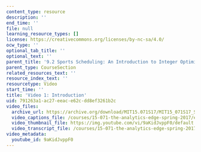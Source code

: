 ```yaml
---
content_type: resource
description: ''
end_time: ''
file: null
learning_resource_types: []
license: https://creativecommons.org/licenses/by-nc-sa/4.0/
ocw_type: ''
optional_tab_title: ''
optional_text: ''
parent_title: '9.2 Sports Scheduling: An Introduction to Integer Optimization '
parent_type: CourseSection
related_resources_text: ''
resource_index_text: ''
resourcetype: Video
start_time: ''
title: 'Video 1: Introduction'
uid: 791263a1-ac27-eeac-e62c-dd8ef3261b2c
video_files:
  archive_url: https://archive.org/download/MIT15.071S17/MIT15_071S17_Session_9.2.01_300k.mp4
  video_captions_file: /courses/15-071-the-analytics-edge-spring-2017/edabbbbf51395b3f8a5a23267553de38_9aKidJvppF0.vtt
  video_thumbnail_file: https://img.youtube.com/vi/9aKidJvppF0/default.jpg
  video_transcript_file: /courses/15-071-the-analytics-edge-spring-2017/67ac4ccf30a9c4b8d2948ae729791eaa_9aKidJvppF0.pdf
video_metadata:
  youtube_id: 9aKidJvppF0
---
```

